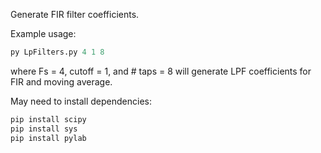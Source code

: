 Generate FIR filter coefficients. 

Example usage: 

```python
py LpFilters.py 4 1 8
```

where Fs = 4, cutoff = 1, and # taps = 8 will generate LPF coefficients for FIR and moving average.

May need to install dependencies:

```python
pip install scipy
pip install sys
pip install pylab
```
